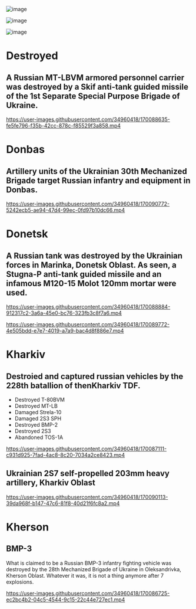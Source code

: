 ![image](https://user-images.githubusercontent.com/34960418/170090223-a9deb215-2d48-4de4-a2a6-341687fa61c4.png)

![image](https://user-images.githubusercontent.com/34960418/170090582-2f8d4120-9e90-4fcf-b90f-06b0c3ae81cb.png)

![image](https://user-images.githubusercontent.com/34960418/170090540-274553c1-1ee8-42ef-94aa-b469ff068cd3.png)


# Destroyed

## A Russian MT-LBVM armored personnel carrier was destroyed by a Skif anti-tank guided missile of the 1st Separate Special Purpose Brigade of Ukraine.

https://user-images.githubusercontent.com/34960418/170088635-fe5fe796-f35b-42cc-878c-f85529f3a858.mp4


# Donbas

## Artillery units of the Ukrainian 30th Mechanized Brigade target Russian infantry and equipment in Donbas.

https://user-images.githubusercontent.com/34960418/170090772-5242ecb5-ae94-47d4-99ec-0fd97b10dc66.mp4


# Donetsk

## A Russian tank was destroyed by the Ukrainian forces in Marinka, Donetsk Oblast. As seen, a Stugna-P anti-tank guided missile and an infamous M120-15 Molot 120mm mortar were used.

https://user-images.githubusercontent.com/34960418/170088884-912317c2-3a6a-45e0-bc76-323fb3c8f7a6.mp4

https://user-images.githubusercontent.com/34960418/170089772-4e505bdd-e7e7-4019-a7a9-bac4d8f886e7.mp4


# Kharkiv

## Destroied and captured russian vehicles by the 228th batallion of thenKharkiv TDF.
- Destroyed T-80BVM
- Destroyed MT-LB
- Damaged Strela-10
- Damaged 2S3 SPH
- Destroyed BMP-2
- Destroyed 2S3
- Abandoned TOS-1A

https://user-images.githubusercontent.com/34960418/170087111-c931d925-7fad-4ac8-8c20-7034a2ce8423.mp4


## Ukrainian 2S7 self-propelled 203mm heavy artillery, Kharkiv Oblast

https://user-images.githubusercontent.com/34960418/170090113-39da968f-b147-47c6-81f8-40d21f6fc8a2.mp4


# Kherson

## BMP-3

What is claimed to be a Russian BMP-3 infantry fighting vehicle was destroyed by the 28th Mechanized Brigade of Ukraine in Oleksandrivka, Kherson Oblast. Whatever it was, it is not a thing anymore after 7 explosions.

https://user-images.githubusercontent.com/34960418/170086725-ec2bc4b2-04c5-4544-9c15-22c44e727ec1.mp4

